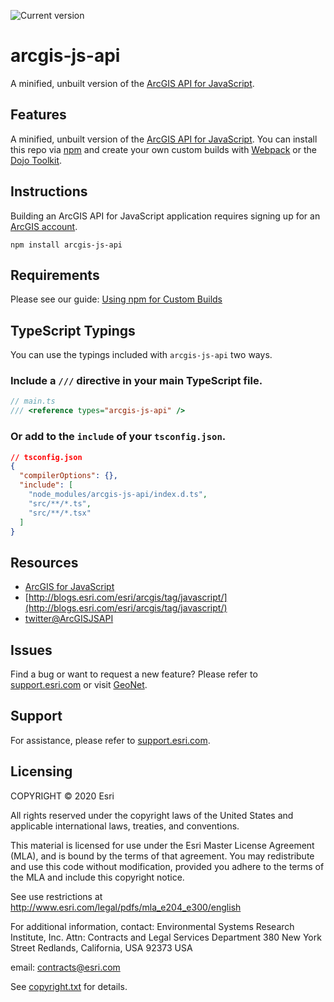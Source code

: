 ![Current version](https://img.shields.io/github/package-json/v/Esri/arcgis-js-api/4master?label=Current%20version)

# arcgis-js-api

A minified, unbuilt version of the [ArcGIS API for JavaScript](https://developers.arcgis.com/javascript/).

## Features
A minified, unbuilt version of the [ArcGIS API for JavaScript](https://developers.arcgis.com/javascript/).
You can install this repo via [npm](http://npmjs.org/) and create your own custom builds with [Webpack](https://webpackjs.org) or the [Dojo Toolkit](http://dojotoolkit.org/).

## Instructions

Building an ArcGIS API for JavaScript application requires signing up for an [ArcGIS account](https://developers.arcgis.com).

```
npm install arcgis-js-api
```

## Requirements

Please see our guide: [Using npm for Custom Builds](https://developers.arcgis.com/javascript/latest/guide/using-npm/index.html)

## TypeScript Typings

You can use the typings included with `arcgis-js-api` two ways.

### Include a `///` directive in your main TypeScript file.
```ts
// main.ts
/// <reference types="arcgis-js-api" />
```

### Or add to the `include` of your `tsconfig.json`.
```json
// tsconfig.json
{
  "compilerOptions": {},
  "include": [
    "node_modules/arcgis-js-api/index.d.ts",
    "src/**/*.ts",
    "src/**/*.tsx"
  ]
}
```

## Resources

* [ArcGIS for JavaScript](https://developers.arcgis.com/javascript/)
* [http://blogs.esri.com/esri/arcgis/tag/javascript/](http://blogs.esri.com/esri/arcgis/tag/javascript/)
* [twitter@ArcGISJSAPI](https://twitter.com/ArcGISJSAPI)

## Issues

Find a bug or want to request a new feature?  Please refer to [support.esri.com](http://support.esri.com/) or visit [GeoNet](https://geonet.esri.com/community/developers/web-developers/arcgis-api-for-javascript).

## Support
For assistance, please refer to [support.esri.com](http://support.esri.com/).

## Licensing
COPYRIGHT © 2020 Esri

All rights reserved under the copyright laws of the United States
and applicable international laws, treaties, and conventions.

This material is licensed for use under the Esri Master License
Agreement (MLA), and is bound by the terms of that agreement.
You may redistribute and use this code without modification,
provided you adhere to the terms of the MLA and include this
copyright notice.

See use restrictions at http://www.esri.com/legal/pdfs/mla_e204_e300/english

For additional information, contact:
Environmental Systems Research Institute, Inc.
Attn: Contracts and Legal Services Department
380 New York Street
Redlands, California, USA 92373
USA

email: contracts@esri.com

See [copyright.txt](copyright.txt) for details.
